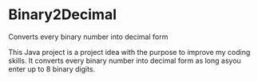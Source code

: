 # Binary2Decimal
Converts every binary number into decimal form

This Java project is a project idea with the purpose to improve my coding skills.
It converts every binary number into decimal form as long asyou enter up to 8 binary digits.
